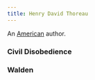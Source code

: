 ```yaml
---
title: Henry David Thoreau
---
```


An [American](../index.html) author.

### Civil Disobedience

### Walden
